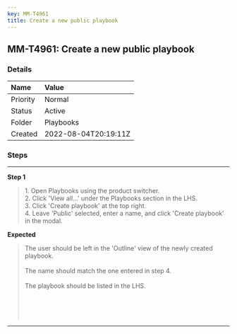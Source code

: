 ```yaml
---
key: MM-T4961
title: Create a new public playbook
---
```


## MM-T4961: Create a new public playbook

### Details

| Name     | Value                |
| :------- | :------------------- |
| Priority | Normal               |
| Status   | Active               |
| Folder   | Playbooks            |
| Created  | 2022-08-04T20:19:11Z |

### Steps

<hr/>

**Step 1**

> <article>1. Open Playbooks using the product switcher.<br />2. Click 'View all...' under the Playbooks section in the LHS.<br />3. Click 'Create playbook' at the top right.<br />4. Leave 'Public' selected, enter a name, and click 'Create playbook' in the modal.</article>

**Expected**

> <article>The user should be left in the 'Outline' view of the newly created playbook.<br /><br />The name should match the one entered in step 4.<br /><br />The playbook should be listed in the LHS.<br /><br /><br /><br /><br /></article>

<hr/>

